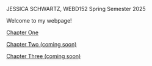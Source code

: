 
<html lang="en">
<head>
    <meta charset="UTF-8">
    <meta name="viewport" content="width=device-width, initial-scale=1.0">
    <p>JESSICA SCHWARTZ, WEBD152 Spring Semester 2025</p>
</head>
<body>
 <p>Welcome to my webpage!</p>
 <nav>
   <p> <a href="web152/chapter1/index.html">Chapter One</a></p>
    <p><a href="">Chapter Two (coming soon)</a></p>
    <p><a href="">Chapter Three (coming soon)</a></p>
 </nav>
</body>
</html>
